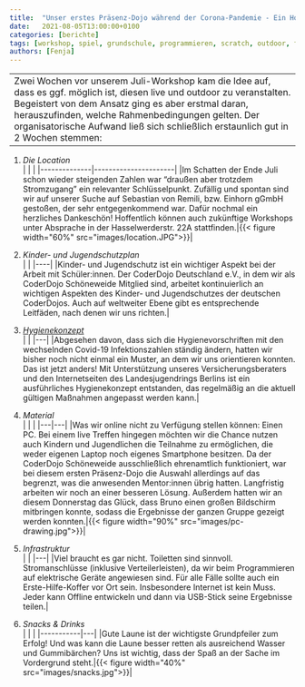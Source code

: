 ```yaml
---
title:  "Unser erstes Präsenz-Dojo während der Corona-Pandemie - Ein How-To"
date:   2021-08-05T13:00:00+0100
categories: [berichte]
tags: [workshop, spiel, grundschule, programmieren, scratch, outdoor, ferien, freizeit, bildung]
authors: [Fenja]
---
```


| |
|---|
|Zwei Wochen vor unserem Juli-Workshop kam die Idee auf, dass es ggf. möglich ist, diesen live und outdoor zu veranstalten. Begeistert von dem Ansatz ging es aber erstmal daran, herauszufinden, welche Rahmenbedingungen gelten. Der organisatorische Aufwand ließ sich schließlich erstaunlich gut in 2 Wochen stemmen:|

1. *Die Location*  
| | |
|--------------|----------------------|
|Im Schatten der Ende Juli schon wieder steigenden Zahlen war “draußen aber trotzdem Stromzugang” ein relevanter Schlüsselpunkt. Zufällig und spontan sind wir auf unserer Suche auf Sebastian von Remili, bzw. Einhorn gGmbH gestoßen, der sehr entgegenkommend war. Dafür nochmal ein herzliches Dankeschön! Hoffentlich können auch zukünftige Workshops unter Absprache in der Hasselwerderstr. 22A stattfinden.|{{< figure width="60%" src="images/location.JPG">}}|

2. *Kinder- und Jugendschutzplan*  
| |
|----|
|Kinder- und Jugendschutz ist ein wichtiger Aspekt bei der Arbeit mit Schüler:innen. Der CoderDojo Deutschland e.V., in dem wir als CoderDojo Schöneweide Mitglied sind, arbeitet kontinuierlich an wichtigen Aspekten des Kinder- und Jugendschutzes der deutschen CoderDojos. Auch auf weltweiter Ebene gibt es entsprechende Leitfäden, nach denen wir uns richten.|

3. [*Hygienekonzept*](https://github.com/Coderdojo-Schoeneweide/website-hugo/tree/master/static/docs/hygienekonzept)  
| |
|---| 
|Abgesehen davon, dass sich die Hygienevorschriften mit den wechselnden Covid-19 Infektionszahlen ständig ändern, hatten wir bisher noch nicht einmal ein Muster, an dem wir uns orientieren konnten. Das ist jetzt anders! Mit Unterstützung unseres Versicherungsberaters und den Internetseiten des Landesjugendrings Berlins ist ein ausführliches Hygienekonzept entstanden, das regelmäßig an die aktuell gültigen Maßnahmen angepasst werden kann.|

4. *Material*  
| | |
|---|---|
|Was wir online nicht zu Verfügung stellen können: Einen PC. Bei einem live Treffen hingegen möchten wir die Chance nutzen auch Kindern und Jugendlichen die Teilnahme zu ermöglichen, die weder eigenen Laptop noch eigenes Smartphone besitzen. Da der CoderDojo Schöneweide ausschließlich ehrenamtlich funktioniert, war bei diesem ersten Präsenz-Dojo die Auswahl allerdings auf das begrenzt, was die anwesenden Mentor:innen übrig hatten. Langfristig arbeiten wir noch an einer besseren Lösung. Außerdem hatten wir an diesem Donnerstag das Glück, dass Bruno einen großen Bildschirm mitbringen konnte, sodass die Ergebnisse der ganzen Gruppe gezeigt werden konnten.|{{< figure width="90%" src="images/pc-drawing.jpg">}}|

5. *Infrastruktur*  
| |
|---|
|Viel braucht es gar nicht. Toiletten sind sinnvoll. Stromanschlüsse (inklusive Verteilerleisten), da wir beim Programmieren auf elektrische Geräte angewiesen sind. Für alle Fälle sollte auch ein Erste-Hilfe-Koffer vor Ort sein. Insbesondere Internet ist kein Muss. Jeder kann Offline entwickeln und dann via USB-Stick seine Ergebnisse teilen.|

6. *Snacks & Drinks*  
| | |
|-----------|---|
|Gute Laune ist der wichtigste Grundpfeiler zum Erfolg! Und was kann die Laune besser retten als ausreichend Wasser und Gummibärchen? Uns ist wichtig, dass der Spaß an der Sache im Vordergrund steht.|{{< figure width="40%" src="images/snacks.jpg">}}| 